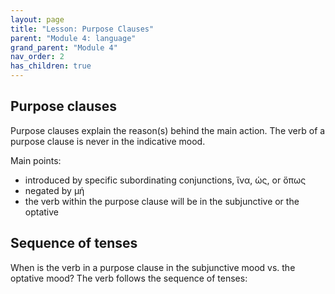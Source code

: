 ```yaml
---
layout: page
title: "Lesson: Purpose Clauses"
parent: "Module 4: language"
grand_parent: "Module 4"
nav_order: 2
has_children: true
---
```


## Purpose clauses

Purpose clauses explain the reason(s) behind the main action. The verb of a purpose clause is never in the indicative mood.

Main points: 
- introduced by specific subordinating conjunctions, ἵνα, ὡς, or ὅπως
- negated by μή 
- the verb within the purpose clause will be in the subjunctive or the optative

## Sequence of tenses

When is the verb in a purpose clause in the subjunctive mood vs. the optative mood? The verb follows the sequence of tenses:
